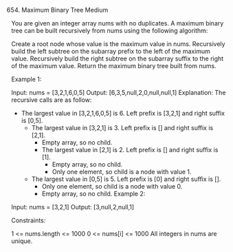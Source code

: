 654. Maximum Binary Tree
Medium

You are given an integer array nums with no duplicates. A maximum binary tree can be built recursively from nums using the following algorithm:

Create a root node whose value is the maximum value in nums.
Recursively build the left subtree on the subarray prefix to the left of the maximum value.
Recursively build the right subtree on the subarray suffix to the right of the maximum value.
Return the maximum binary tree built from nums.

 

Example 1:


Input: nums = [3,2,1,6,0,5]
Output: [6,3,5,null,2,0,null,null,1]
Explanation: The recursive calls are as follow:
- The largest value in [3,2,1,6,0,5] is 6. Left prefix is [3,2,1] and right suffix is [0,5].
    - The largest value in [3,2,1] is 3. Left prefix is [] and right suffix is [2,1].
        - Empty array, so no child.
        - The largest value in [2,1] is 2. Left prefix is [] and right suffix is [1].
            - Empty array, so no child.
            - Only one element, so child is a node with value 1.
    - The largest value in [0,5] is 5. Left prefix is [0] and right suffix is [].
        - Only one element, so child is a node with value 0.
        - Empty array, so no child.
Example 2:


Input: nums = [3,2,1]
Output: [3,null,2,null,1]
 

Constraints:

1 <= nums.length <= 1000
0 <= nums[i] <= 1000
All integers in nums are unique.